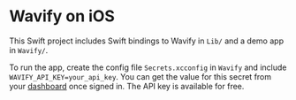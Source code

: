 # Wavify on iOS

This Swift project includes Swift bindings to Wavify in `Lib/` and a demo app in `Wavify/`.

To run the app, create the config file `Secrets.xcconfig` in `Wavify` and include `WAVIFY_API_KEY=your_api_key`. You can
get the value for this secret from your [dashboard](https://www.wavify.dev/signin/password_signin) once signed in.
The API key is available for free. 
